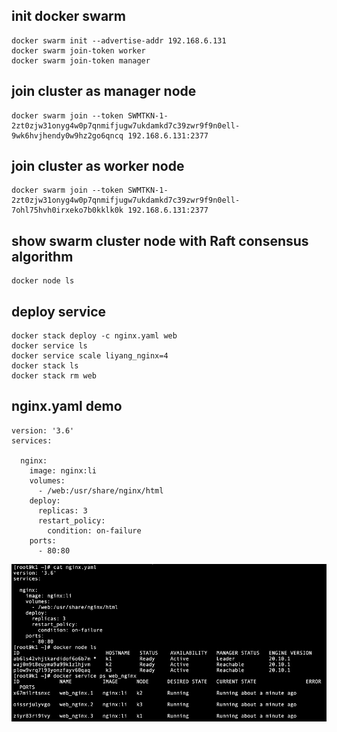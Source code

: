 ## init docker swarm
```
docker swarm init --advertise-addr 192.168.6.131
docker swarm join-token worker
docker swarm join-token manager
```
## join cluster as manager node
```
docker swarm join --token SWMTKN-1-2zt0zjw31onyg4w0p7qnmifjugw7ukdamkd7c39zwr9f9n0ell-9wk6hvjhendy0w9hz2go6qncq 192.168.6.131:2377
```
## join cluster as worker node
```
docker swarm join --token SWMTKN-1-2zt0zjw31onyg4w0p7qnmifjugw7ukdamkd7c39zwr9f9n0ell-7ohl75hvh0irxeko7b0kklk0k 192.168.6.131:2377
```
## show swarm cluster node with Raft consensus algorithm
```
docker node ls
```
## deploy service 
```
docker stack deploy -c nginx.yaml web
docker service ls
docker service scale liyang_nginx=4
docker stack ls
docker stack rm web
```
## nginx.yaml demo
```
version: '3.6'
services:

  nginx:
    image: nginx:li
    volumes:
      - /web:/usr/share/nginx/html
    deploy:
      replicas: 3
      restart_policy:
        condition: on-failure
    ports:
      - 80:80
```
![swarm](./img/swarm.jpg)
